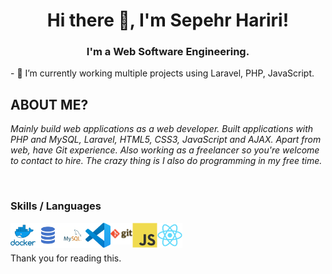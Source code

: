 <h1 align="center">
  Hi there 👋, I'm Sepehr Hariri!
  <br>
</h1>
<h3 align="center">
  I'm a Web Software Engineering.
 </h3>
 - 🔭 I’m currently working multiple projects using Laravel, PHP, JavaScript.

## ABOUT ME?

_Mainly build web applications as a web developer. Built applications with PHP and MySQL, Laravel, HTML5, CSS3, JavaScript and AJAX. Apart from web, have Git experience. Also working as a freelancer so you're welcome to contact to hire. The crazy thing is I also do programming in my free time._

<br />

### Skills / Languages

<img align="left" alt="Docker" width="40" src="https://raw.githubusercontent.com/github/explore/80688e429a7d4ef2fca1e82350fe8e3517d3494d/topics/docker/docker.png" />
<img align="left" alt="SQL" width="40" src="https://raw.githubusercontent.com/github/explore/80688e429a7d4ef2fca1e82350fe8e3517d3494d/topics/sql/sql.png" />
<img align="left" alt="MySQL" width="40px" src="https://raw.githubusercontent.com/github/explore/80688e429a7d4ef2fca1e82350fe8e3517d3494d/topics/mysql/mysql.png" />
<img align="left" alt="Visual Studio Code" width="40" src="https://raw.githubusercontent.com/github/explore/80688e429a7d4ef2fca1e82350fe8e3517d3494d/topics/visual-studio-code/visual-studio-code.png" /> 
<img align="left" alt="Git" width="35" src="https://raw.githubusercontent.com/github/explore/80688e429a7d4ef2fca1e82350fe8e3517d3494d/topics/git/git.png" />

<img align="left" alt="javascript" width="40" height="40" src="https://raw.githubusercontent.com/devicons/devicon/master/icons/javascript/javascript-original.svg" />
<img align="left" alt="react" width="40" height="40" src="https://raw.githubusercontent.com/devicons/devicon/master/icons/react/react-original.svg"/>  

<br />
<br />

Thank you for reading this.

